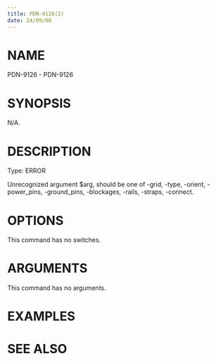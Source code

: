 ```yaml
---
title: PDN-9126(2)
date: 24/09/08
---
```


# NAME

PDN-9126 - PDN-9126

# SYNOPSIS

N/A.

# DESCRIPTION

Type: ERROR

Unrecognized argument $arg, should be one of -grid, -type, -orient, -power_pins, -ground_pins, -blockages, -rails, -straps, -connect.

# OPTIONS

This command has no switches.

# ARGUMENTS

This command has no arguments.

# EXAMPLES

# SEE ALSO
